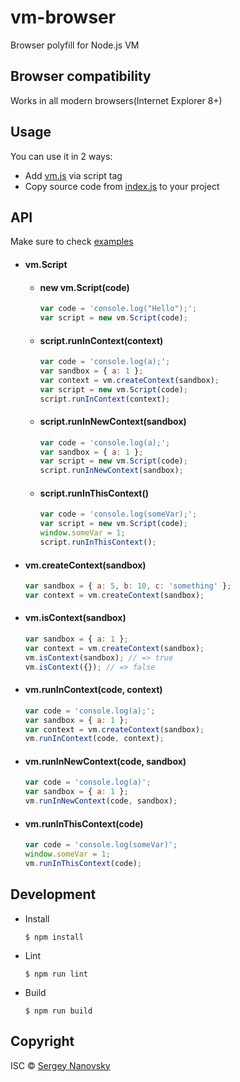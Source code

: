 # vm-browser
Browser polyfill for Node.js VM

## Browser compatibility
Works in all modern browsers(Internet Explorer 8+)

## Usage
You can use it in 2 ways:
- Add [vm.js](https://github.com/sun1x/vm-browser/blob/master/dist/vm.js) via script tag
- Copy source code from [index.js](https://github.com/sun1x/vm-browser/blob/master/index.js) to your project

## API
Make sure to check [examples](https://github.com/sun1x/vm-browser/tree/master/examples)
- #### vm.Script
  - #### new vm.Script(code)
    ```javascript
    var code = 'console.log("Hello");';
    var script = new vm.Script(code);
    ```
  - #### script.runInContext(context)
    ```javascript
    var code = 'console.log(a);';
    var sandbox = { a: 1 };
    var context = vm.createContext(sandbox);
    var script = new vm.Script(code);
    script.runInContext(context);
    ```
  - #### script.runInNewContext(sandbox)
    ```javascript
    var code = 'console.log(a);';
    var sandbox = { a: 1 };
    var script = new vm.Script(code);
    script.runInNewContext(sandbox);
    ```
  - #### script.runInThisContext()
    ```javascript
    var code = 'console.log(someVar);';
    var script = new vm.Script(code);
    window.someVar = 1;
    script.runInThisContext();
    ```
- #### vm.createContext(sandbox)
  ```javascript
  var sandbox = { a: 5, b: 10, c: 'something' };
  var context = vm.createContext(sandbox);
  ```
- #### vm.isContext(sandbox)
  ```javascript
  var sandbox = { a: 1 };
  var context = vm.createContext(sandbox);
  vm.isContext(sandbox); // => true
  vm.isContext({}); // => false
  ```
- #### vm.runInContext(code, context)
  ```javascript
  var code = 'console.log(a);';
  var sandbox = { a: 1 };
  var context = vm.createContext(sandbox);
  vm.runInContext(code, context);
  ```
- #### vm.runInNewContext(code, sandbox)
  ```javascript
  var code = 'console.log(a)';
  var sandbox = { a: 1 };
  vm.runInNewContext(code, sandbox);
  ```
- #### vm.runInThisContext(code)
  ```javascript
  var code = 'console.log(someVar)';
  window.someVar = 1;
  vm.runInThisContext(code);
  ```

## Development
- Install
  ```
  $ npm install
  ```
- Lint
  ```
  $ npm run lint
  ```
- Build
  ```
  $ npm run build
  ```

## Copyright
ISC © [Sergey Nanovsky](https://twitter.com/sun1x)
